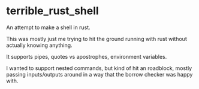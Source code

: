 # terrible_rust_shell
An attempt to make a shell in rust.

This was mostly just me trying to hit the ground running with rust without
actually knowing anything.

It supports pipes, quotes vs apostrophes, environment variables.

I wanted to support nested commands, but kind of hit an roadblock, mostly
passing inputs/outputs around in a way that the borrow checker was happy
with.
